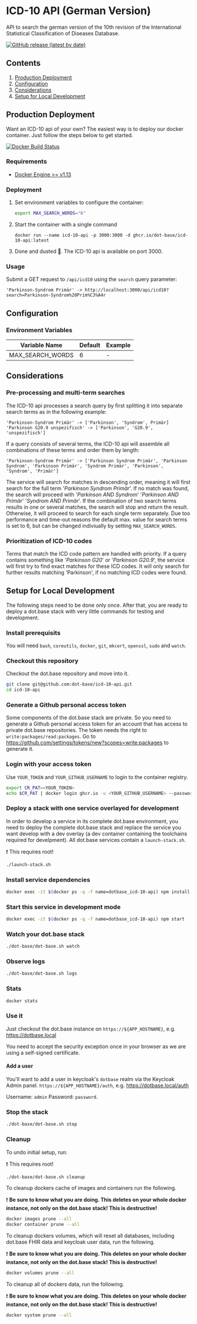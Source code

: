 # ICD-10 API (German Version)
API to search the german version of the 10th revision of the International Statistical Classification of Diseases Database. 

[![GitHub release (latest by date)](https://img.shields.io/github/v/release/dot-base/icd-10-api)](https://github.com/dot-base/icd-10-api/releases)


## Contents
1. [Production Deployment](#Production-Deployment)
1. [Configuration](#Configuration)
1. [Considerations](#Considerations)
1. [Setup for Local Development](#setup-for-local-development)


## Production Deployment
Want an ICD-10 api of your own? The easiest way is to deploy our docker container. Just follow the steps below to get started.

[![Docker Build Status](https://img.shields.io/badge/We%20love-Docker-blue?style=flat&logo=Docker)](https://github.com/orgs/dot-base/packages)


### Requirements
- [Docker Engine >= v1.13](https://www.docker.com/get-started)


### Deployment
1. Set environment variables to configure the container:
    ```sh
    export MAX_SEARCH_WORDS="6"
    ```
1. Start the container with a single command
    ```
    docker run --name icd-10-api -p 3000:3000 -d ghcr.io/dot-base/icd-10-api:latest
    ```
1. Done and dusted 🎉. The ICD-10 api is available on port 3000.

### Usage
Submit a GET request to `/api/icd10` using the `search` query parameter:
```
'Parkinson-Syndrom Primär' -> http://localhost:3000/api/icd10?search=Parkinson-Syndrom%20Prim%C3%A4r
```

## Configuration

### Environment Variables
| Variable Name | Default | Example |
| --- | --- | --- |
| MAX_SEARCH_WORDS | 6 | - |


## Considerations

### Pre-processing and multi-term searches
The ICD-10 api processes a search query by first splitting it into separate search terms as in the following example:

```
'Parkinson-Syndrom Primär' -> ['Parkinson', 'Syndrom', Primär]
'Parkinson G20.9 unspezifisch' -> ['Parkinson', 'G20.9', 'unspezifisch']
```

If a query consists of several terms, the ICD-10 api will assemble all combinations of these terms and order them by length:

```
'Parkinson-Syndrom Primär' -> ['Parkinson Syndrom Primär', 'Parkinson Syndrom', 'Parkinson Primär', 'Syndrom Primär', 'Parkinson', 'Syndrom', 'Primär']
```

The service will search for matches in descending order, meaning it will first search for the full term '*Parkinson Syndrom Primär*'. If no match was found, the search will proceed with '*Parkinson AND Syndrom*' '*Parkinson AND Primär*' '*Syndrom AND Primär*'. If the combination of two search terms results in one or several matches, the search will stop and return the result. Otherwise, it will proceed to search for each single term separately.
Due too performance and time-out reasons the default max. value for search terms is set to 6, but can be changed indiviually by setting `MAX_SEARCH_WORDS`.

### Prioritization of ICD-10 codes
Terms that match the ICD code pattern are handled with priority. If a query contains something like  '*Parkinson G20*' or '*Parkinson G20.9*', the service will first try to find exact matches for these ICD codes. It will only search for further results matching 'Parkinson', if no matching ICD codes were found.


## Setup for Local Development

The following steps need to be done only once. After that, you are ready to deploy a dot.base stack with very little commands for testing and development.

### Install prerequisits

You will need `bash`, `coreutils`, `docker`, `git`, `mkcert`, `openssl`, `sudo` and `watch`.

### Checkout this repository

Checkout the dot.base repository and move into it.

```bash
git clone git@github.com:dot-base/icd-10-api.git
cd icd-10-api
```

### Generate a Github personal access token

Some components of the dot.base stack are private. So you need to generate a Github personal access token for an account that has access to private dot.base repositories. The token needs the right to `write:packages/read:packages`. Go to https://github.com/settings/tokens/new?scopes=write:packages to generate it.

### Login with your access token

Use `YOUR_TOKEN` and `YOUR_GITHUB_USERNAME` to login to the container registry.

```bash
export CR_PAT=<YOUR_TOKEN>
echo $CR_PAT | docker login ghcr.io -u <YOUR_GITHUB_USERNAME> --password-stdin
```

### Deploy a stack with one service overlayed for development

In order to develop a service in its complete dot.base environment, you need to deploy the complete dot.base stack and replace the service you want develop with a dev overlay (a dev container containing the toolchains required for develpment). All dot.base services contain a `launch-stack.sh`.

❗ This requires root!

```bash
./launch-stack.sh
```

### Install service dependencies

```bash
docker exec -it $(docker ps -q -f name=dotbase_icd-10-api) npm install
```

### Start this service in development mode

```bash
docker exec -it $(docker ps -q -f name=dotbase_icd-10-api) npm start
```

### Watch your dot.base stack

```bash
./dot-base/dot-base.sh watch
```

### Observe logs
```bash
./dot-base/dot-base.sh logs
```

### Stats
```bash
docker stats
```

### Use it

Just checkout the dot.base instance on `https://${APP_HOSTNAME}`, e.g. https://dotbase.local

You need to accept the security exception once in your browser as we are using a self-signed certificate.

#### Add a user

You'll want to add a user in keycloak's `dotbase` realm via the Keycloak Admin panel. `https://${APP_HOSTNAME}/auth`, e.g. https://dotbase.local/auth

Username: `admin` Password: `password`.

### Stop the stack

```bash
./dot-base/dot-base.sh stop
```

### Cleanup 

To undo initial setup, run:

❗ This requires root!
```bash
./dot-base/dot-base.sh cleanup
```

To cleanup dockers cache of images and containers run the following.

❗ **Be sure to know what you are doing. This deletes on your whole docker instance, not only on the dot.base stack! This is destructive!**

```bash
docker images prune --all
docker container prune --all
```

To cleanup dockers volumes, which will reset all databases, including dot.base FHIR data and keycloak user data, run the following.

❗ **Be sure to know what you are doing. This deletes on your whole docker instance, not only on the dot.base stack! This is destructive!**

```bash
docker volumes prune --all
```

To cleanup all of dockers data, run the following.

❗ **Be sure to know what you are doing. This deletes on your whole docker instance, not only on the dot.base stack! This is destructive!**

```bash
docker system prune --all
```
